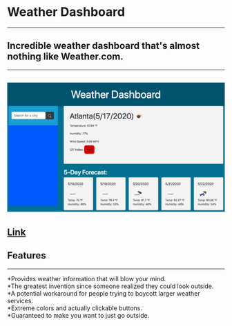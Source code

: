 # Weather Dashboard  
---  
## Incredible weather dashboard that's almost nothing like Weather.com.
---  
![Image](img.png)  
---  
[Link](https://chadfromspace.github.io/Homework6)  
---  
## Features  
---  
*Provides weather information that will blow your mind.  
*The greatest invention since someone realized they could look outside.  
*A potential workaround for people trying to boycott larger weather services.  
*Extreme colors and actually clickable buttons.  
*Guaranteed to make you want to just go outside.  